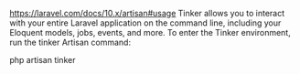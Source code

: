 https://laravel.com/docs/10.x/artisan#usage
Tinker allows you to interact with your entire Laravel application on the command line, including your Eloquent models, jobs, events, and more. To enter the Tinker environment, run the tinker Artisan command:

php artisan tinker
